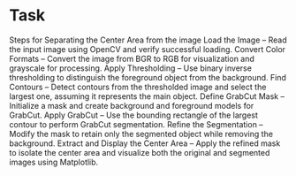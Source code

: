 # Task

Steps for Separating the Center Area from the image
Load the Image – Read the input image using OpenCV and verify successful loading.
Convert Color Formats – Convert the image from BGR to RGB for visualization and grayscale for processing.
Apply Thresholding – Use binary inverse thresholding to distinguish the foreground object from the background.
Find Contours – Detect contours from the thresholded image and select the largest one, assuming it represents the main object.
Define GrabCut Mask – Initialize a mask and create background and foreground models for GrabCut.
Apply GrabCut – Use the bounding rectangle of the largest contour to perform GrabCut segmentation.
Refine the Segmentation – Modify the mask to retain only the segmented object while removing the background.
Extract and Display the Center Area – Apply the refined mask to isolate the center area and visualize both the original and segmented images using Matplotlib.
